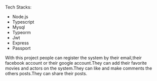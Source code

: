 Tech Stacks:
- Node.js
- Typescript
- Mysql
- Typeorm
- Jwt
- Express
- Passport

With this project people can register the system by their email,their facebook account or their google account.They can add their favorite movies and actors on the system.They can like and make comments  the others posts.They can share their posts.
